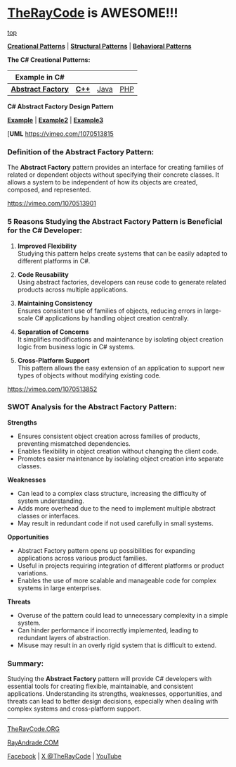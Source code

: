 # [TheRayCode](../../../README.md) is AWESOME!!!

[top](../README.md)

**[Creational Patterns](../README.md)** | **[Structural Patterns](../../Structural/README.md)** | **[Behavioral Patterns](../../Behavioral/README.md)**

**The C# Creational Patterns:**

|Example in C#|   |   |   |
|---|---|---|---|
| [**Abstract Factory**](README.md) | [**C++**](../../../CPP/Creational/AbstractFactory/README.md) | [Java](../../../Java/Creational/AbstractFactory/README.md) | [PHP](../../../PHP/Creational/AbstractFactory/README.md) |

**C# Abstract Factory Design Pattern**


[**Example**](Example1/README.md) | [**Example2**](Example2/README.md) | [**Example3**](Example3/README.md)

[**UML** https://vimeo.com/1070513815

### Definition of the Abstract Factory Pattern:
The **Abstract Factory** pattern provides an interface for creating families of related or dependent objects without specifying their concrete classes. It allows a system to be independent of how its objects are created, composed, and represented.

https://vimeo.com/1070513901

### 5 Reasons Studying the Abstract Factory Pattern is Beneficial for the C# Developer:
1. **Improved Flexibility**  
   Studying this pattern helps create systems that can be easily adapted to different platforms in C#.

2. **Code Reusability**  
   Using abstract factories, developers can reuse code to generate related products across multiple applications.

3. **Maintaining Consistency**  
   Ensures consistent use of families of objects, reducing errors in large-scale C# applications by handling object creation centrally.

4. **Separation of Concerns**  
   It simplifies modifications and maintenance by isolating object creation logic from business logic in C# systems.

5. **Cross-Platform Support**  
   This pattern allows the easy extension of an application to support new types of objects without modifying existing code.

https://vimeo.com/1070513852

### SWOT Analysis for the Abstract Factory Pattern:

**Strengths**  
* Ensures consistent object creation across families of products, preventing mismatched dependencies.  
* Enables flexibility in object creation without changing the client code.  
* Promotes easier maintenance by isolating object creation into separate classes.

**Weaknesses**  
* Can lead to a complex class structure, increasing the difficulty of system understanding.  
* Adds more overhead due to the need to implement multiple abstract classes or interfaces.  
* May result in redundant code if not used carefully in small systems.

**Opportunities**  
* Abstract Factory pattern opens up possibilities for expanding applications across various product families.  
* Useful in projects requiring integration of different platforms or product variations.  
* Enables the use of more scalable and manageable code for complex systems in large enterprises.

**Threats**  
* Overuse of the pattern could lead to unnecessary complexity in a simple system.  
* Can hinder performance if incorrectly implemented, leading to redundant layers of abstraction.  
* Misuse may result in an overly rigid system that is difficult to extend.

### Summary:
Studying the **Abstract Factory** pattern will provide C# developers with essential tools for creating flexible, maintainable, and consistent applications. Understanding its strengths, weaknesses, opportunities, and threats can lead to better design decisions, especially when dealing with complex systems and cross-platform support.

---

[TheRayCode.ORG](https://www.TheRayCode.org)

[RayAndrade.COM](https://www.RayAndrade.com)

[Facebook](https://www.facebook.com/TheRayCode/) | [X @TheRayCode](https://www.x.com/TheRayCode/) | [YouTube](https://www.youtube.com/TheRayCode/)

